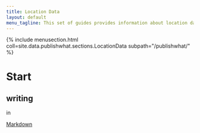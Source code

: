 ```yaml
---
title: Location Data
layout: default
menu_tagline: This set of guides provides information about location data (AKA spatial, GI, GeoSpatial data) including INSPIRE Data.
---
```


{% include menusection.html coll=site.data.publishwhat.sections.LocationData subpath="/publishwhat/" %}

# Start
## writing 

in 

[Markdown](http://en.wikipedia.org/wiki/Markdown)
